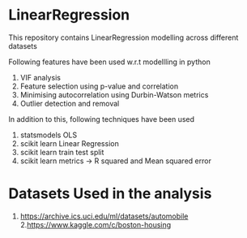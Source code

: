 # LinearRegression
This repository contains LinearRegression modelling across different datasets

Following features have been used w.r.t modellling in python

1. VIF analysis
2. Feature selection using p-value and correlation
3. Minimising autocorrelation using Durbin-Watson metrics
4. Outlier detection and removal

In addition to this, following techniques have been used

1. statsmodels OLS
2. scikit learn Linear Regression
3. scikit learn train test split
4. scikit learn metrics -> R squared and Mean squared error

# Datasets Used in the analysis

1. https://archive.ics.uci.edu/ml/datasets/automobile
2.https://www.kaggle.com/c/boston-housing
